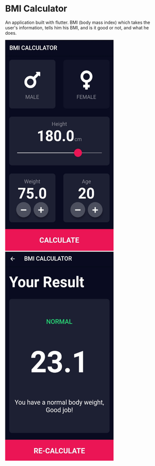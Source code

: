 # BMI Calculator
 An application built with flutter.
 BMI (body mass index) which takes the user's information, tells him his BMI, and is it good or not, and what he does.

<img src="https://github.com/HosamAyoub/Photos/blob/main/BMI-Calculator/1.jpg?raw=true" title = "Information input page" width="350" height="679"> &emsp; &emsp; &emsp; &emsp; <img src="https://github.com/HosamAyoub/Photos/blob/main/BMI-Calculator/2.jpg?raw=true" title = "Result" width="350" height="673">